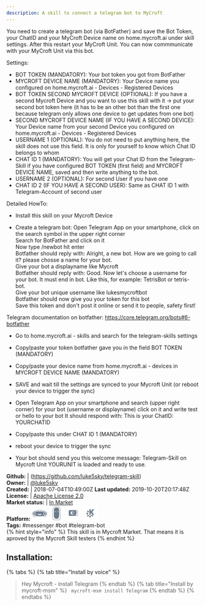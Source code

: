 ```yaml
---
description: A skill to connect a telegram bot to MyCroft
---
```

You need to create a telegram bot (via BotFather) and save the Bot Token, your ChatID and your MyCroft Device name on home.mycroft.ai under skill settings.
After this restart your MyCroft Unit.
You can now commmunicate with your MyCroft Unit via this bot.

Settings:
- BOT TOKEN (MANDATORY): Your bot token you got from BotFather
- MYCROFT DEVICE NAME (MANDATORY): Your Device name you configured on home.mycroft.ai - Devices - Registered Devices
- BOT TOKEN SECOND MYCROFT DEVICE (OPTIONAL): If you have a second Mycroft Device and you want to use this skill with it -> put your second bot token here (it has to be an other bot than the first one because telegram only allows one device to get updates from one bot)
- SECOND MYCROFT DEVICE NAME (IF YOU HAVE A SECOND DEVICE): Your Device name from your second Device you configured on home.mycroft.ai - Devices - Registered Devices
- USERNAME 1 (OPTIONAL): You do not need to put anything here, the skill does not use this field. It is only for yourself to know which Chat ID belongs to whom
- CHAT ID 1 (MANDATORY): You will get your Chat ID from the Telegram-Skill if you have configured BOT TOKEN (first field) and MYCROFT DEVICE NAME, saved and then write anything to the bot.
- USERNAME 2 (OPTIONAL): For second User if you have one
- CHAT ID 2 (IF YOU HAVE A SECOND USER): Same as CHAT ID 1 with Telegram-Account of second user

Detailed HowTo:

- Install this skill on your Mycroft Device

- Create a telegram bot:
Open Telegram App on your smartphone, click on the search symbol in the upper right corner<br/>
Search for BotFather and click on it<br/>
Now type /newbot hit enter<br/>
Botfather should reply with: Alright, a new bot. How are we going to call it? please chosse a name for your bot.<br/>
Give your bot a displayname like Mycroft<br/>
Botfather should reply with: Good. Now let's choose a username for your bot. It must end in bot. Like this, for example: TetrisBot or tetris-bot.<br/>
Give your bot unique username like lukesmycroftbot<br/>
Botfather should now give you your token for this bot<br/>
Save this token and don't post it online or send it to people, safety first!<br/>

Telegram documentation on botfather: https://core.telegram.org/bots#6-botfather

- Go to home.mycroft.ai - skills and search for the telegram-skills settings

- Copy/paste your token botfather gave you in the field BOT TOKEN (MANDATORY)

- Copy/paste your device name from home.mycroft.ai - devices in MYCROFT DEVICE NAME (MANDATORY)

- SAVE and wait till the settings are synced to your Mycroft Unit (or reboot your device to trigger the sync)

- Open Telegram App on your smartphone and search (upper right corner) for your bot (username or displayname) click on it and write test or hello to your bot
It should respond with: This is your ChatID: YOURCHATID

- Copy/paste this under CHAT ID 1 (MANDATORY)

- reboot your device to trigger the sync

- Your bot should send you this welcome message: Telegram-Skill on Mycroft Unit YOURUNIT is loaded and ready to use.

**Github:** | (https://github.com/luke5sky/telegram-skill)  
**Owner:** | [@luke5sky](https://github.com/luke5sky)  
**Created:** | 2018-07-04T10:49:00Z  **Last updated:** 2019-10-20T20:17:48Z  
**License:** | [Apache License 2.0](https://api.github.com/licenses/apache-2.0)  
**Market status:** | [In Market](https://market.mycroft.ai/skill/telegram)  
**Platform:**   ![](.gitbook/assets/mark-1-icon.png)  ![](.gitbook/assets/mark-2-icon.png)  ![](.gitbook/assets/picroft-icon.png)  ![](.gitbook/assets/kde.png)   
**Tags:** \#messenger \#bot \#telegram-bot   
{% hint style="info" %}
This skill is in Mycroft Market. That means it is aproved by the Mycroft Skill testers
{% endhint %}
    
## Installation:  
{% tabs %}
{% tab title="Install by voice" %}
> Hey Mycroft - install Telegram
{% endtab %}
  {% tab title="Install by mycroft-msm" %}
``` mycroft-msm install Telegram```
{% endtab %}
  {% endtabs %}
  